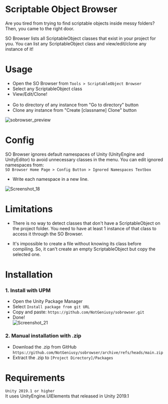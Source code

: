 # Scriptable Object Browser
Are you tired from trying to find scriptable objects inside messy folders?
Then, you came to the right door.

SO Browser lists all ScriptableObject classes that exist in your project for you.
You can list any ScriptableObject class and view/edit/clone any instance of it!

# Usage
- Open the SO Browser from ```Tools > ScriptableObject Browser```
- Select any ScriptableObject class
- View/Edit/Clone!
<br></br>
- Go to directory of any instance from "Go to directory" button
- Clone any instance from "Create [classname] Clone" button

![sobrowser_preview](https://github.com/user-attachments/assets/fdc7bd43-e6de-4d7e-ab37-31676225a7c4)

# Config

SO Browser ignores default namespaces of Unity (UnityEngine and UnityEditor) to avoid unnecessary classes in the menu.
You can edit ignored namespaces from:<br> ```SO Browser Home Page > Config Button > Ignored Namespaces Textbox``` <br>
- Write each namespace in a new line.

![Screenshot_18](https://github.com/user-attachments/assets/f46104cf-119f-4670-9bfa-e73a03a27092)

# Limitations
- There is no way to detect classes that don't have a ScriptableObject on the project folder.
You need to have at least 1 instance of that class to access it through the SO Browser.

- It's impossible to create a file without knowing its class before compiling.
So, it can't create an empty ScriptableObject but copy the selected one.

# Installation

### 1. Install with UPM<br>
- Open the Unity Package Manager
- Select ```Install package from git URL```
- Copy and paste: ```https://github.com/NotGeniusy/sobrowser.git```<br>
- Done!<br>
![Screenshot_21](https://github.com/user-attachments/assets/0af3c340-6d7e-4543-a574-471351f3bb4a)

### 2. Manual installation with .zip
- Download the .zip from GitHub ```https://github.com/NotGeniusy/sobrowser/archive/refs/heads/main.zip```
- Extract the .zip to ```[Project Directory]/Packages```

# Requirements
```Unity 2019.1 or higher``` <br>
It uses UnityEngine.UIElements that released in Unity 2019.1
